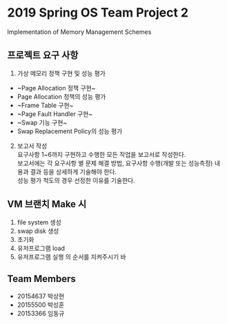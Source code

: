 # 2019 Spring OS Team Project 2
Implementation of Memory Management Schemes 

## 프로젝트 요구 사항 
1. 가상 메모리 정책 구현 및 성능 평가
  - ~Page Allocation 정책 구현~
  - Page Allocation 정책의 성능 평가
  - ~Frame Table 구현~
  - ~Page Fault Handler 구현~
  - ~Swap 기능 구현~
  - Swap Replacement Policy의 성능 평가
2. 보고서 작성<br>
요구사항 1~6까지 구현하고 수행한 모든 작업을 보고서로 작성한다.<br>
보고서에는 각 요구사항 별 문제 해결 방법, 요구사항 수행(개발 또는 성능측정) 내용과 결과 등을 상세하게 기술해야 한다.<br>
성능 평가 척도의 경우 선정한 이유를 기술한다. 

## VM 브랜치 Make 시
1. file system 생성
2. swap disk 생성
3. 초기화
4. 유저프로그램 load
5. 유저프로그램 실행
의 순서를 지켜주시기 바

## Team Members
- 20154637 박상현
- 20155500 박성훈
- 20153366 임동규
